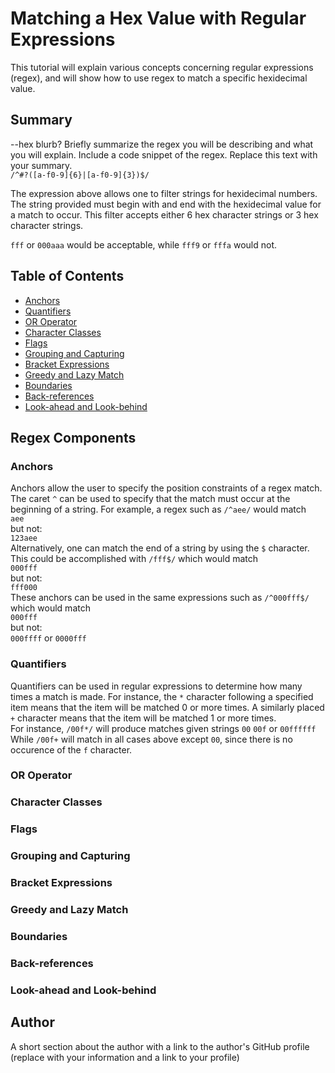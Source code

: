 # Matching a Hex Value with Regular Expressions

This tutorial will explain various concepts concerning regular expressions (regex), and will show how to use regex to match a specific hexidecimal value.

## Summary

--hex blurb?
Briefly summarize the regex you will be describing and what you will explain. Include a code snippet of the regex. Replace this text with your summary.  
```/^#?([a-f0-9]{6}|[a-f0-9]{3})$/```  

The expression above allows one to filter strings for hexidecimal numbers. The string provided must begin with and end with the hexidecimal value for a match to occur. This filter accepts either 6 hex character strings or 3 hex character strings.  

```fff``` or ```000aaa``` would be acceptable, while ```fff9``` or ```fffa``` would not.  

## Table of Contents

- [Anchors](#anchors)
- [Quantifiers](#quantifiers)
- [OR Operator](#or-operator)
- [Character Classes](#character-classes)
- [Flags](#flags)
- [Grouping and Capturing](#grouping-and-capturing)
- [Bracket Expressions](#bracket-expressions)
- [Greedy and Lazy Match](#greedy-and-lazy-match)
- [Boundaries](#boundaries)
- [Back-references](#back-references)
- [Look-ahead and Look-behind](#look-ahead-and-look-behind)

## Regex Components

### Anchors

Anchors allow the user to specify the position constraints of a regex match. The caret ```^``` can be used to specify that the match must occur at the beginning of a string. For example, a regex such as ```/^aee/``` would match  
```aee```  
but not:  
```123aee```  
Alternatively, one can match the end of a string by using the ```$``` character. This could be accomplished with ```/fff$/``` which would match  
```000fff```      
but not:     
```fff000```    
These anchors can be used in the same expressions such as ```/^000fff$/``` which would match  
```000fff```   
but not:   
```000ffff``` or ```0000fff```   

### Quantifiers

Quantifiers can be used in regular expressions to determine how many times a match is made. For instance, the ```*``` character following a specified item means that the item will be matched 0 or more times. A similarly placed ```+``` character means that the item will be matched 1 or more times.   
For instance, ```/00f*/``` will produce matches given strings ```00``` ```00f``` or ```00ffffff```   
While ```/00f+``` will match in all cases above except ```00```, since there is no occurence of the ```f``` character.   

### OR Operator

### Character Classes

### Flags

### Grouping and Capturing

### Bracket Expressions

### Greedy and Lazy Match

### Boundaries

### Back-references

### Look-ahead and Look-behind

## Author

A short section about the author with a link to the author's GitHub profile (replace with your information and a link to your profile)
